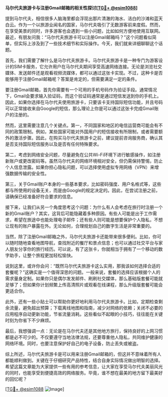 **马尔代夫旅游卡与注册Gmail邮箱的相关性探讨[[TG💪+ @esim1088](https://t.me/s/esim1088)]**

提到马尔代夫，相信很多人脑海里都会浮现出那片清澈的海水、洁白的沙滩和蓝天白云。作为一个以旅游业闻名的国家，马尔代夫吸引了无数游客前来度假。然而，在享受美景的同时，许多游客也会遇到一些小问题，比如如何方便地使用互联网。最近，有朋友问我：“马尔代夫旅游卡可以注册Gmail邮箱吗？”这个问题看似简单，但实际上涉及到了一些技术细节和实际操作。今天，我们就来详细聊聊这个话题。

首先，我们需要了解什么是马尔代夫旅游卡。马尔代夫旅游卡是一种专门为游客设计的SIM卡服务，它允许用户在马尔代夫期间享受高速网络连接。无论是浏览社交媒体、发送邮件还是观看视频流媒体，都可以通过这张卡实现。不过，这种卡是否能够用于注册Gmail邮箱呢？答案是肯定的，但需要满足一定的条件。

要注册Gmail邮箱，首先你需要有一个可用的手机号码作为验证手段。通常情况下，Gmail会要求输入验证码，而这个验证码通常是通过短信发送到你的手机上。因此，如果你选择在马尔代夫使用旅游卡，只要该卡支持国际短信功能，并且号码可以正常接收来自Google的短信，那么理论上你是可以通过这张卡完成Gmail账户的注册的。

然而，这里需要注意几个关键点。第一，不同国家和地区的电信运营商可能会有不同的政策限制。例如，某些国家可能对外国用户的短信接收有所限制，或者需要额外的激活步骤。因此，在购买马尔代夫旅游卡之前，建议提前咨询服务商，确认其是否支持国际短信服务以及是否有任何特殊要求。

第二，考虑到网络安全问题，尽量避免在公共Wi-Fi环境下进行敏感操作，如注册新账户或更改密码等。虽然马尔代夫的网络环境相对安全，但仍需保持警惕，防止个人信息泄露。如果你担心隐私问题，可以选择使用虚拟专用网络（VPN）来增强数据传输的安全性。

第三，关于Gmail账户本身的一些基本要求，比如密码强度、用户名格式等，这些都与所使用的设备无关，而是由Google的规定决定的。因此，在尝试注册之前，请确保已经准备好符合要求的信息。

接下来，让我们从另一个角度思考这个问题：为什么有人会考虑在旅行时注册一个新的Gmail账户？其实，这背后可能隐藏着多种原因。有些人可能是出于工作需求，希望在旅途中也能处理电子邮件；还有些人则可能是想要保护个人隐私，不想让现有的账户暴露在外。无论如何，合理规划自己的数字生活是非常重要的。

当然，除了注册Gmail邮箱之外，马尔代夫旅游卡还能带来很多便利。比如，你可以随时随地查看地图导航，查找附近的餐厅和景点信息；也可以通过社交平台与家人朋友分享你的旅行经历。可以说，有了这张卡，你就相当于拥有了一个移动的数字助手，让整个旅程更加轻松愉快。

说到这里，或许你会问：“既然马尔代夫旅游卡这么实用，那我该如何选择合适的套餐呢？”这确实是一个值得深思的问题。一般来说，套餐的选择应该根据个人的需求量身定制。如果你只是偶尔发发邮件、刷刷社交媒体，那么基础版套餐可能就足够了；但如果你计划频繁上传高清照片或观看在线课程，那么升级版套餐可能会更适合你。

此外，还有一些小贴士可以帮助你更好地利用马尔代夫旅游卡。比如，定期检查剩余流量，避免超出预算；下载离线地图和指南，减少对网络的依赖；关闭不必要的应用程序自动更新功能，节省流量消耗。这些看似不起眼的小技巧，往往能在关键时刻为你省下不少麻烦。

最后，我想强调一点：无论是在马尔代夫还是其他地方旅行，保持良好的上网习惯都是必不可少的。不仅要遵守当地法律法规，还要尊重他人隐私，共同维护健康的网络环境。同时，也要注意保护好自己的电子设备，防止丢失或被盗。

综上所述，马尔代夫旅游卡是可以用来注册Gmail邮箱的，但这并不意味着所有人都能顺利做到。关键在于仔细研究产品特性，结合自身实际情况做出明智的选择。希望这篇文章能为大家提供一些有用的参考信息，让大家在享受马尔代夫美丽风光的同时，也能享受到便捷高效的网络服务。毕竟，谁不想在最美的地方留下最美好的回忆呢？

[[TG💪+ @esim1088](https://t.me/s/esim1088) ![Image](https://i.postimg.cc/4NQfJmqS/Snipaste-2025-05-13-00-14-12.png)]